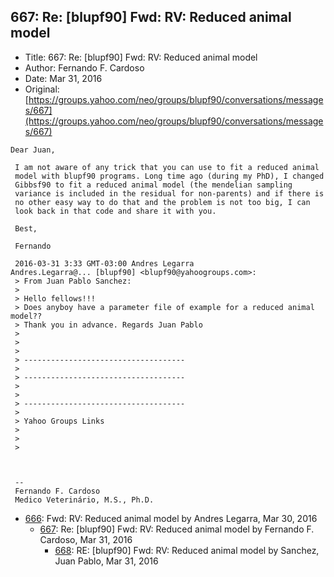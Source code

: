 ## 667: Re: [blupf90] Fwd: RV: Reduced animal model

- Title: 667: Re: [blupf90] Fwd: RV: Reduced animal model
- Author: Fernando F. Cardoso
- Date: Mar 31, 2016
- Original: [https://groups.yahoo.com/neo/groups/blupf90/conversations/messages/667](https://groups.yahoo.com/neo/groups/blupf90/conversations/messages/667)

```
Dear Juan,

 I am not aware of any trick that you can use to fit a reduced animal
 model with blupf90 programs. Long time ago (during my PhD), I changed
 Gibbsf90 to fit a reduced animal model (the mendelian sampling
 variance is included in the residual for non-parents) and if there is
 no other easy way to do that and the problem is not too big, I can
 look back in that code and share it with you.

 Best,

 Fernando

 2016-03-31 3:33 GMT-03:00 Andres Legarra
Andres.Legarra@... [blupf90] <blupf90@yahoogroups.com>:
 > From Juan Pablo Sanchez:
 >
 > Hello fellows!!!
 > Does anyboy have a parameter file of example for a reduced animal model??
 > Thank you in advance. Regards Juan Pablo
 >
 >
 >
 > ------------------------------------
 >
 > ------------------------------------
 >
 >
 > ------------------------------------
 >
 > Yahoo Groups Links
 >
 >
 >



 -- 
 Fernando F. Cardoso
 Medico Veterinário, M.S., Ph.D.
```

- [666](0666.md): Fwd: RV: Reduced animal model by Andres Legarra, Mar 30, 2016
    - [667](0667.md): Re: [blupf90] Fwd: RV: Reduced animal model by Fernando F. Cardoso, Mar 31, 2016
        - [668](0668.md): RE: [blupf90] Fwd: RV: Reduced animal model by Sanchez, Juan Pablo, Mar 31, 2016
